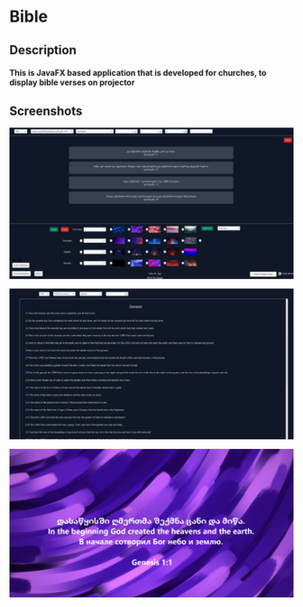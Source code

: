 # Bible

## Description
#### This is JavaFX based application that is developed for churches, to display bible verses on projector

## Screenshots
![App Screenshot](src/main/resources/com/example/bible/images/screenshot1.png)

![App Screenshot](src/main/resources/com/example/bible/images/screenshot2.png)

![App Screenshot](src/main/resources/com/example/bible/images/screenshot3.png)